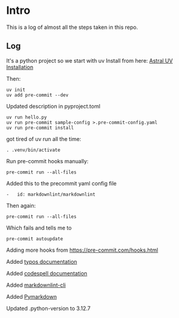 # Intro

This is a log of almost all the steps taken in this repo.

## Log

It's a python project so we start with uv
Install from here: [Astral UV Installation](https://docs.astral.sh/uv/getting-started/installation/)

Then:

    uv init
    uv add pre-commit --dev

Updated description in pyproject.toml

    uv run hello.py
    uv run pre-commit sample-config >.pre-commit-config.yaml
    uv run pre-commit install

got tired of uv run all the time:

    . .venv/bin/activate

Run pre-commit hooks manually:

    pre-commit run --all-files

Added this to the precommit yaml config file

    -   id: markdownlint/markdownlint

Then again:

    pre-commit run --all-files

Which fails and tells me to

    pre-commit autoupdate

Adding more hooks from <https://pre-commit.com/hooks.html>

Added [typos documentation](https://github.com/crate-ci/typos/blob/master/docs/pre-commit.md)

Added [codespell documentation](https://github.com/codespell-project/codespell?tab=readme-ov-file#pre-commit-hook)

Added [markdownlint-cli](https://github.com/igorshubovych/markdownlint-cli)

Added [Pymarkdown](https://github.com/jackdewinter/pymarkdown)

Updated .python-version to 3.12.7
